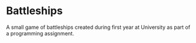 # Battleships
A small game of battleships created during first year at University as part of a programming assignment.
